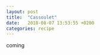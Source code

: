 ```yaml
---
layout: post
title:  "Cassoulet"
date:   2018-08-07 13:53:55 +0200
categories: recipe
---
```



coming
